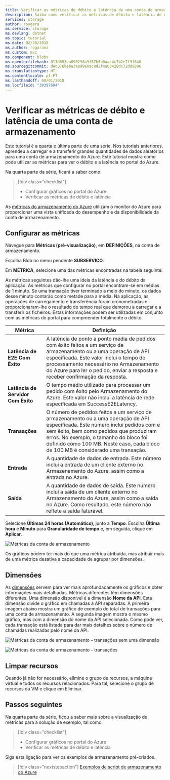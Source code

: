```yaml
---
title: Verificar as métricas de débito e latência de uma conta de armazenamento no portal do Azure | Microsoft Docs
description: Saiba como verificar as métricas de débito e latência de uma conta de armazenamento no portal.
services: storage
author: roygara
ms.service: storage
ms.devlang: dotnet
ms.topic: tutorial
ms.date: 02/20/2018
ms.author: rogarana
ms.custom: mvc
ms.component: blobs
ms.openlocfilehash: 811d653ea090298a9f57b5b0aac4c7b2e7f9f648
ms.sourcegitcommit: d4c076beea3a8d9e09c9d2f4a63428dc72dd9806
ms.translationtype: HT
ms.contentlocale: pt-PT
ms.lasthandoff: 08/01/2018
ms.locfileid: "39397694"
---
```

# <a name="verify-throughput-and-latency-metrics-for-a-storage-account"></a>Verificar as métricas de débito e latência de uma conta de armazenamento

Este tutorial é a quarta e última parte de uma série. Nos tutoriais anteriores, aprendeu a carregar e a transferir grandes quantidades de dados aleatórios para uma conta de armazenamento do Azure. Este tutorial mostra como pode utilizar as métricas para ver o débito e a latência no portal do Azure.

Na quarta parte da série, ficará a saber como:

> [!div class="checklist"]
> * Configurar gráficos no portal do Azure
> * Verificar as métricas de débito e latência

As [métricas do armazenamento do Azure](../common/storage-metrics-in-azure-monitor.md?toc=%2fazure%2fstorage%2fblobs%2ftoc.json) utilizam o monitor do Azure para proporcionar uma vista unificada do desempenho e da disponibilidade da conta de armazenamento.

## <a name="configure-metrics"></a>Configurar as métricas

Navegue para **Métricas (pré-visualização)**, em **DEFINIÇÕES**, na conta de armazenamento.

Escolha Blob no menu pendente **SUBSERVIÇO**.

Em **MÉTRICA**, selecione uma das métricas encontradas na tabela seguinte:

As métricas seguintes dão-lhe uma ideia da latência e do débito da aplicação. As métricas que configurar no portal encontram-se em médias de 1 minuto. Se uma transação tiver terminado a meio do minuto, os dados desse minuto contarão como metade para a média. Na aplicação, as operações de carregamento e transferência foram cronometradas e proporcionaram-lhe o resultado do tempo real que demorou a carregar e a transferir os ficheiros. Estas informações podem ser utilizadas em conjunto com as métricas do portal para compreender totalmente o débito.

|Métrica|Definição|
|---|---|
|**Latência de E2E Com Êxito**|A latência de ponto a ponto média de pedidos com êxito feitos a um serviço de armazenamento ou a uma operação de API especificada. Este valor inclui o tempo de processamento necessário no Armazenamento do Azure para ler o pedido, enviar a resposta e receber confirmação da resposta.|
|**Latência de Servidor Com Êxito**|O tempo médio utilizado para processar um pedido com êxito pelo Armazenamento do Azure. Este valor não inclui a latência de rede especificada em SuccessE2ELatency. |
|**Transações**|O número de pedidos feitos a um serviço de armazenamento ou a uma operação de API especificada. Este número inclui pedidos com e sem êxito, bem como pedidos que produziram erros. No exemplo, o tamanho do bloco foi definido como 100 MB. Neste caso, cada bloco de 100 MB é considerado uma transação.|
|**Entrada**|A quantidade de dados de entrada. Este número inclui a entrada de um cliente externo no Armazenamento do Azure, assim como a entrada no Azure. |
|**Saída**|A quantidade de dados de saída. Este número inclui a saída de um cliente externo no Armazenamento do Azure, assim como a saída no Azure. Como resultado, este número não reflete a saída faturável. |

Selecione **Últimas 24 horas (Automático)**, junto a **Tempo**. Escolha **Última hora** e **Minuto** para **Granularidade de tempo** e, em seguida, clique em **Aplicar**.

![Métricas da conta de armazenamento](./media/storage-blob-scalable-app-verify-metrics/figure1.png)

Os gráficos podem ter mais do que uma métrica atribuída, mas atribuir mais de uma métrica desativa a capacidade de agrupar por dimensões.

## <a name="dimensions"></a>Dimensões

As [dimensões](../common/storage-metrics-in-azure-monitor.md?toc=%2fazure%2fstorage%2fblobs%2ftoc.json#metrics-dimensions) servem para ver mais aprofundadamente os gráficos e obter informações mais detalhadas. Métricas diferentes têm dimensões diferentes. Uma dimensão disponível é a dimensão **Nome da API**. Esta dimensão divide o gráfico em chamadas à API separadas. A primeira imagem abaixo mostra um gráfico de exemplo do total de transações para uma conta de armazenamento. A segunda imagem mostra o mesmo gráfico, mas com a dimensão do nome da API selecionada. Como pode ver, cada transação está listada para dar mais detalhes sobre o número de chamadas realizadas pelo nome da API.

![Métricas da conta de armazenamento – transações sem uma dimensão](./media/storage-blob-scalable-app-verify-metrics/transactionsnodimensions.png)

![Métricas da conta de armazenamento – transações](./media/storage-blob-scalable-app-verify-metrics/transactions.png)

## <a name="clean-up-resources"></a>Limpar recursos

Quando já não for necessário, elimine o grupo de recursos, a máquina virtual e todos os recursos relacionados. Para tal, selecione o grupo de recursos da VM e clique em Eliminar.

## <a name="next-steps"></a>Passos seguintes

Na quarta parte da série, ficou a saber mais sobre a visualização de métricas para a solução de exemplo, tal como:

> [!div class="checklist"]
> * Configurar gráficos no portal do Azure
> * Verificar as métricas de débito e latência

Siga esta ligação para ver os exemplos de armazenamento pré-criados.

> [!div class="nextstepaction"]
> [Exemplos de script de armazenamento do Azure](storage-samples-blobs-cli.md)

[previous-tutorial]: storage-blob-scalable-app-download-files.md